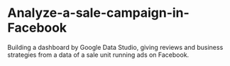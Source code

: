 # Analyze-a-sale-campaign-in-Facebook
Building a dashboard by Google Data Studio, giving reviews and business strategies from a data of a sale unit running ads on Facebook.
